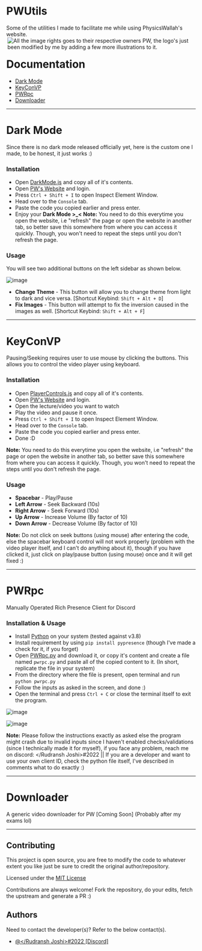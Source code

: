 # PWUtils

Some of the utilities I made to facilitate me while using PhysicsWallah's website.
<img src="https://user-images.githubusercontent.com/55452780/173436175-f99671ac-cc21-48b1-aa0a-eb54c2b57d2d.png" align="right" title="All the image rights goes to their respective owners PW, the logo's just been modified by me by adding a few more illustrations to it.">

<hr>

# Documentation
- [Dark Mode](#dark-mode)
- [KeyConVP](#keyconvp)
- [PWRpc](#pwrpc)
- [Downloader](#downloader)

<hr>


# Dark Mode

Since there is no dark mode released officially yet, here is the custom one I made, to be honest, it just works :)

### Installation
- Open [DarkMode.js](https://raw.githubusercontent.com/FireHead90544/PWUtils/main/darkmode.js) and copy all of it's contents.
- Open [PW's Website](https://study.physicswallah.live/) and login.
- Press `Ctrl + Shift + I` to open Inspect Element Window.
- Head over to the `Console` tab.
- Paste the code you copied earlier and press enter.
- Enjoy your **Dark Mode >_<**
**Note:** You need to do this everytime you open the website, i.e "refresh" the page or open the website in another tab, so better save this somewhere from where you can access it quickly. Though, you won't need to repeat the steps until you don't refresh the page. 

### Usage
You will see two additional buttons on the left sidebar as shown below.

![image](https://user-images.githubusercontent.com/55452780/173432663-6838aba7-2642-4859-966e-718f4bb09c12.png)

- **Change Theme** - This button will allow you to change theme from light to dark and vice versa. [Shortcut Keybind: `Shift + Alt + D`]
- **Fix Images** - This button will attempt to fix the inversion caused in the images as well. [Shortcut Keybind: `Shift + Alt + F`]

<hr>

# KeyConVP

Pausing/Seeking requires user to use mouse by clicking the buttons. This allows you to control the video player using keyboard.

### Installation
- Open [PlayerControls.js](https://raw.githubusercontent.com/FireHead90544/PWUtils/main/playercontrols.js) and copy all of it's contents.
- Open [PW's Website](https://study.physicswallah.live/) and login.
- Open the lecture/video you want to watch
- Play the video and pause it once.
- Press `Ctrl + Shift + I` to open Inspect Element Window.
- Head over to the `Console` tab.
- Paste the code you copied earlier and press enter.
- Done :D


**Note:** You need to do this everytime you open the website, i.e "refresh" the page or open the website in another tab, so better save this somewhere from where you can access it quickly. Though, you won't need to repeat the steps until you don't refresh the page. 

### Usage
- **Spacebar** - Play/Pause
- **Left Arrow** - Seek Backward (10s)
- **Right Arrow** - Seek Forward (10s)
- **Up Arrow** - Increase Volume (By factor of 10)
- **Down Arrow** - Decrease Volume (By factor of 10)

**Note:** Do not click on seek buttons (using mouse) after entering the code, else the spacebar keyboard control will not work properly (problem with the video player itself, and I can't do anything about it), though if you have clicked it, just click on play/pause button (using mouse) once and it will get fixed :)

<hr>

# PWRpc
Manually Operated Rich Presence Client for Discord

### Installation & Usage
- Install [Python](https://python.org/downloads/) on your system (tested against v3.8)
- Install requirement by using `pip install pypresence` (though I've made a check for it, if you forget)
- Open [PWRpc.py](https://raw.githubusercontent.com/FireHead90544/PWUtils/main/pwrpc.py) and download it, or copy it's content and create a file named `pwrpc.py` and paste all of the copied content to it. (In short, replicate the file in your system)
- From the directory where the file is present, open terminal and run `python pwrpc.py`
- Follow the inputs as asked in the screen, and done :)
- Open the terminal and press `Ctrl + C` or close the terminal itself to exit the program.

![image](https://user-images.githubusercontent.com/55452780/174445984-4a0b5e87-418a-4800-b3ce-7fc533ba2640.png)

![image](https://user-images.githubusercontent.com/55452780/174446044-877ea83b-7828-4584-b05f-d59d88757f38.png)

**Note:** Please follow the instructions exactly as asked else the program might crash due to invalid inputs since I haven't enabled checks/validations (since I technically made it for myself), if you face any problem, reach me on discord: </Rudransh Joshi>#2022 || If you are a developer and want to use your own client ID, check the python file itself, I've described in comments what to do exactly :)

<hr>

# Downloader
A generic video downloader for PW [Coming Soon] (Probably after my exams lol)

<hr>


## Contributing

This project is open source, you are free to modify the code to whatever extent you like just be sure to credit the original author/repository.

Licensed under the [MIT License](https://github.com/FireHead90544/PWUtils/blob/main/LICENSE)

Contributions are always welcome! Fork the repository, do your edits, fetch the upstream and generate a PR :)


## Authors
Need to contact the developer(s)? Refer to the below contact(s).
- [@</Rudransh Joshi>#2022 [Discord]](https://www.github.com/FireHead90544)



